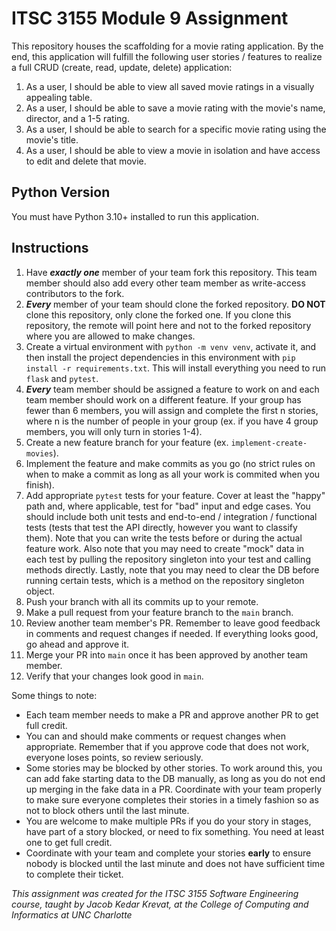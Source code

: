 # ITSC 3155 Module 9 Assignment

This repository houses the scaffolding for a movie rating application. By the end, this application will fulfill the following user stories / features to realize a full CRUD (create, read, update, delete) application:

1. As a user, I should be able to view all saved movie ratings in a visually appealing table.
2. As a user, I should be able to save a movie rating with the movie's name, director, and a 1-5 rating.
3. As a user, I should be able to search for a specific movie rating using the movie's title.
4. As a user, I should be able to view a movie in isolation and have access to edit and delete that movie.

## Python Version

You must have Python 3.10+ installed to run this application.

## Instructions

1. Have ***exactly one*** member of your team fork this repository. This team member should also add every other team member as write-access contributors to the fork.
2. ***Every*** member of your team should clone the forked repository. **DO NOT** clone this repository, only clone the forked one. If you clone this repository, the remote will point here and not to the forked repository where you are allowed to make changes.
3. Create a virtual environment with `python -m venv venv`, activate it, and then install the project dependencies in this environment with `pip install -r requirements.txt`. This will install everything you need to run `flask` and `pytest`.
4. ***Every*** team member should be assigned a feature to work on and each team member should work on a different feature. If your group has fewer than 6 members, you will assign and complete the first n stories, where n is the number of people in your group (ex. if you have 4 group members, you will only turn in stories 1-4).
5. Create a new feature branch for your feature (ex. `implement-create-movies`).
6. Implement the feature and make commits as you go (no strict rules on when to make a commit as long as all your work is commited when you finish).
7. Add appropriate `pytest` tests for your feature. Cover at least the "happy" path and, where applicable, test for "bad" input and edge cases. You should include both unit tests and end-to-end / integration / functional tests (tests that test the API directly, however you want to classify them). Note that you can write the tests before or during the actual feature work. Also note that you may need to create "mock" data in each test by pulling the repository singleton into your test and calling methods directly. Lastly, note that you may need to clear the DB before running certain tests, which is a method on the repository singleton object.
8. Push your branch with all its commits up to your remote.
9. Make a pull request from your feature branch to the `main` branch.
10. Review another team member's PR. Remember to leave good feedback in comments and request changes if needed. If everything looks good, go ahead and approve it.
11. Merge your PR into `main` once it has been approved by another team member.
12. Verify that your changes look good in `main`.

Some things to note:

- Each team member needs to make a PR and approve another PR to get full credit.
- You can and should make comments or request changes when appropriate. Remember that if you approve code that does not work, everyone loses points, so review seriously.
- Some stories may be blocked by other stories. To work around this, you can add fake starting data to the DB manually, as long as you do not end up merging in the fake data in a PR. Coordinate with your team properly to make sure everyone completes their stories in a timely fashion so as not to block others until the last minute.
- You are welcome to make multiple PRs if you do your story in stages, have part of a story blocked, or need to fix something. You need at least one to get full credit.
- Coordinate with your team and complete your stories **early** to ensure nobody is blocked until the last minute and does not have sufficient time to complete their ticket.

*This assignment was created for the ITSC 3155 Software Engineering course, taught by Jacob Kedar Krevat, at the College of Computing and Informatics at UNC Charlotte*
